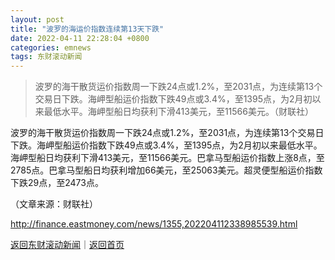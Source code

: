 ```yaml
---
layout: post
title: "波罗的海运价指数连续第13天下跌"
date: 2022-04-11 22:28:04 +0800
categories: emnews
tags: 东财滚动新闻
---
```

> 波罗的海干散货运价指数周一下跌24点或1.2%，至2031点，为连续第13个交易日下跌。海岬型船运价指数下跌49点或3.4%，至1395点，为2月初以来最低水平。海岬型船日均获利下滑413美元，至11566美元。（财联社）

<p>波罗的海干散货运价指数周一下跌24点或1.2%，至2031点，为连续第13个交易日下跌。海岬型船运价指数下跌49点或3.4%，至1395点，为2月初以来最低水平。海岬型船日均获利下滑413美元，至11566美元。巴拿马型船运价指数上涨8点，至2785点。巴拿马型船日均获利增加66美元，至25063美元。超灵便型船运价指数下跌29点，至2473点。</p><p class="em_media">（文章来源：财联社）</p>

<http://finance.eastmoney.com/news/1355,202204112338985539.html>

[返回东财滚动新闻](//finews.withounder.com/emnews/)｜[返回首页](//finews.withounder.com/)